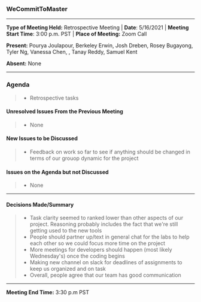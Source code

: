 ### WeCommitToMaster

* * *

**Type of Meeting Held:** Retrospective Meeting | **Date**: 5/16/2021 | **Meeting Start Time**: 3:00 p.m. PST | **Place of Meeting:** Zoom Call  </br>

**Present:** Pourya Joulapour, Berkeley Erwin, Josh Dreben, Rosey Bugayong, Tyler Ng, Vanessa Chen, , Tanay Reddy, Samuel Kent </br>

**Absent:** None

* * *

### Agenda

> * Retrospective tasks

#### Unresolved Issues From the Previous Meeting

> * None

#### New Issues to be Discussed

> * Feedback on work so far to see if anything should be changed in terms of our grouop dynamic for the project

#### Issues on the Agenda but not Discussed

> * None

* * *

#### Decisions Made/Summary

> * Task clarity seemed to ranked lower than other aspects of our project. Reasoning probably includes the fact that we're still getting used to the new tools
> * People should partner up/text in general chat for the labs to help each other so we could focus more time on the project 
> * More meetings for developers should happen (most likely Wednesday's) once the coding begins
> * Making new channel on slack for deadlines of assignments to keep us organized and on task
> * Overall, people agree that our team has good communication

* * *
**Meeting End Time:** 3:30 p.m PST
